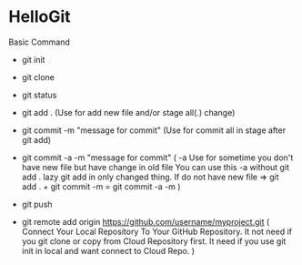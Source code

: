 # HelloGit

Basic Command
- git init 
- git clone
- git status
- git add . (Use for add new file and/or stage all(.) change)
- git commit -m "message for commit" (Use for commit all in stage after git add)

- git commit -a -m "message for commit" 
(
-a Use for sometime you don't have new file but have change in old file 
You can use this -a without git add . lazy git add in only changed thing. If do not have new file => git add . + git commit -m = git commit -a -m
)

- git push
- git remote add origin https://github.com/username/myproject.git
(
Connect Your Local Repository To Your GitHub Repository. It not need if you git clone or copy from Cloud Repository first. It need if you use git init in local and want connect to Cloud Repo.
)


